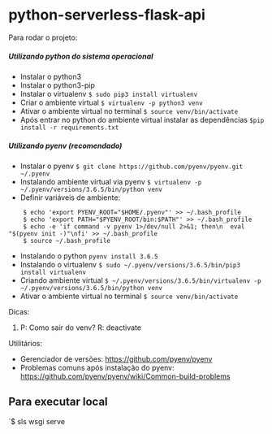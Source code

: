 # python-serverless-flask-api

Para rodar o projeto:

##### Utilizando python do sistema operacional
- Instalar o python3
- Instalar o python3-pip
- Instalar o virtualenv `$ sudo pip3 install virtualenv`
- Criar o ambiente virtual `$ virtualenv -p python3 venv`
- Ativar o ambiente virtual no terminal `$ source venv/bin/activate`
- Após entrar no python do ambiente virtual instalar as dependências `$pip install -r requirements.txt`

##### Utilizando pyenv (recomendado)
- Instalar o pyenv `$ git clone https://github.com/pyenv/pyenv.git ~/.pyenv`
- Instalando ambiente virtual via pyenv `$ virtualenv -p ~/.pyenv/versions/3.6.5/bin/python venv`
- Definir variáveis de ambiente:
```
    $ echo 'export PYENV_ROOT="$HOME/.pyenv"' >> ~/.bash_profile
    $ echo 'export PATH="$PYENV_ROOT/bin:$PATH"' >> ~/.bash_profile
    $ echo -e 'if command -v pyenv 1>/dev/null 2>&1; then\n  eval "$(pyenv init -)"\nfi' >> ~/.bash_profile
    $ source ~/.bash_profile
```
- Instalando o python `pyenv install 3.6.5`
- Instalando o virtualenv `$ sudo ~/.pyenv/versions/3.6.5/bin/pip3 install virtualenv`
- Criando ambiente virtual `$ ~/.pyenv/versions/3.6.5/bin/virtualenv -p ~/.pyenv/versions/3.6.5/bin/python venv`
- Ativar o ambiente virtual no terminal `$ source venv/bin/activate`

Dicas:

1) P: Como sair do venv?
   R: deactivate

Utilitários:
- Gerenciador de versões: https://github.com/pyenv/pyenv
- Problemas comuns após instalação do pyenv: https://github.com/pyenv/pyenv/wiki/Common-build-problems

## Para executar local
 `$ sls wsgi serve
